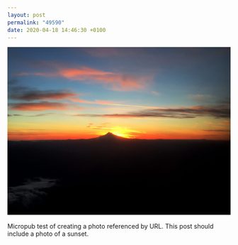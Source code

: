 ```yaml
---
layout: post
permalink: "49590"
date: 2020-04-18 14:46:30 +0100
---
```

![](/images/sunset.jpg)
  
Micropub test of creating a photo referenced by URL. This post should include a photo of a sunset.
